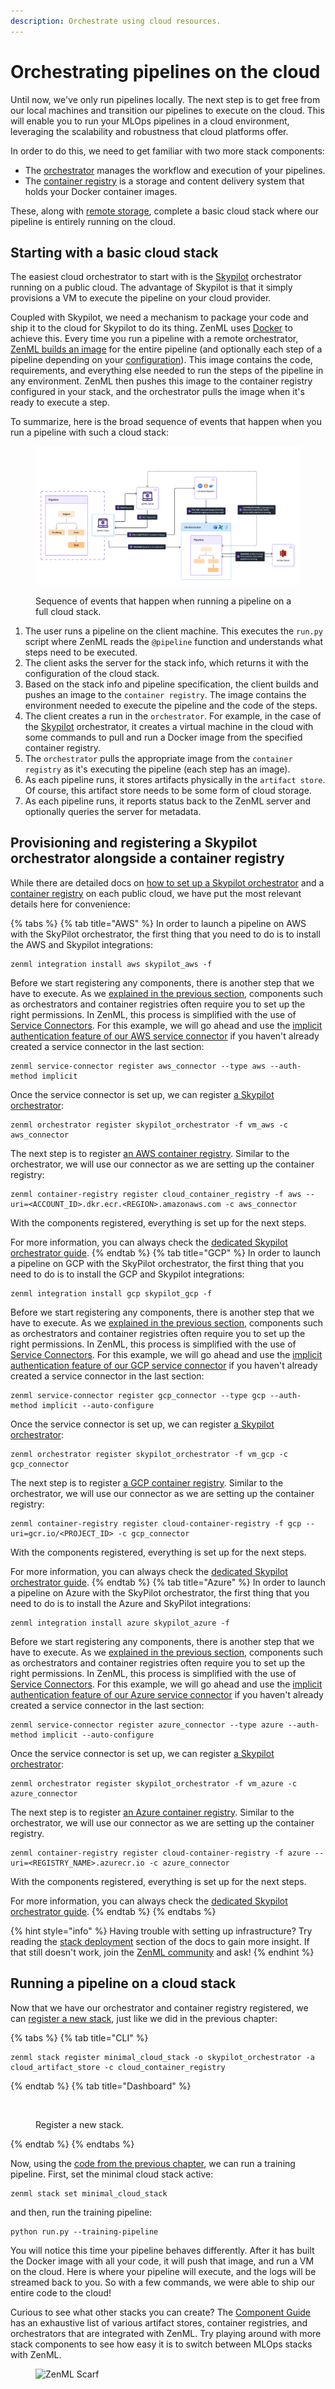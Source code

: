 ```yaml
---
description: Orchestrate using cloud resources.
---
```


# Orchestrating pipelines on the cloud

Until now, we've only run pipelines locally. The next step is to get free from our local machines and transition our pipelines to execute on the cloud. This will enable you to run your MLOps pipelines in a cloud environment, leveraging the scalability and robustness that cloud platforms offer.

In order to do this, we need to get familiar with two more stack components: 

- The [orchestrator](../../stacks-and-components/component-guide/orchestrators/) manages the workflow and execution of your pipelines.
- The [container registry](../../stacks-and-components/component-guide/container-registries/) is a storage and content delivery system that holds your Docker container images.

These, along with [remote storage](remote-storage.md), complete a basic cloud stack where our pipeline is entirely running on the cloud. 

## Starting with a basic cloud stack

The easiest cloud orchestrator to start with is the [Skypilot](https://skypilot.readthedocs.io/) orchestrator running on a public cloud. The advantage of Skypilot is that it simply provisions a VM to execute the pipeline on your cloud provider.

Coupled with Skypilot, we need a mechanism to package your code and ship it to the cloud for Skypilot to do its thing. ZenML uses [Docker](https://www.docker.com/) to achieve this. Every time you run a pipeline with a remote orchestrator, [ZenML builds an image](../advanced-guide/configuring-zenml/connect-your-git-repository.md) for the entire pipeline (and optionally each step of a pipeline depending on your [configuration](../advanced-guide/infrastructure-management/containerize-your-pipeline.md)). This image contains the code, requirements, and everything else needed to run the steps of the pipeline in any environment. ZenML then pushes this image to the container registry configured in your stack, and the orchestrator pulls the image when it's ready to execute a step.

To summarize, here is the broad sequence of events that happen when you run a pipeline with such a cloud stack:

<figure><img src="../../.gitbook/assets/cloud_orchestration_run.png" alt=""><figcaption><p>Sequence of events that happen when running a pipeline on a full cloud stack.</p></figcaption></figure>

1. The user runs a pipeline on the client machine. This executes the `run.py` script where ZenML reads the `@pipeline` function and understands what steps need to be executed.
2. The client asks the server for the stack info, which returns it with the configuration of the cloud stack.
3. Based on the stack info and pipeline specification, the client builds and pushes an image to the `container registry`. The image contains the environment needed to execute the pipeline and the code of the steps.
4. The client creates a run in the `orchestrator`. For example, in the case of the [Skypilot](https://skypilot.readthedocs.io/) orchestrator, it creates a virtual machine in the cloud with some commands to pull and run a Docker image from the specified container registry.  
5. The `orchestrator` pulls the appropriate image from the `container registry` as it's executing the pipeline (each step has an image).
6. As each pipeline runs, it stores artifacts physically in the `artifact store`. Of course, this artifact store needs to be some form of cloud storage.
7. As each pipeline runs, it reports status back to the ZenML server and optionally queries the server for metadata.

## Provisioning and registering a Skypilot orchestrator alongside a container registry

While there are detailed docs on [how to set up a Skypilot orchestrator](../../stacks-and-components/component-guide/orchestrators/skypilot-vm.md) and a [container registry](../../stacks-and-components/component-guide/container-registries/container-registries.md) on each public cloud, we have put the most relevant details here for convenience:

{% tabs %}
{% tab title="AWS" %}
In order to launch a pipeline on AWS with the SkyPilot orchestrator, the first 
thing that you need to do is to install the AWS and Skypilot integrations:

```shell
zenml integration install aws skypilot_aws -f
```

Before we start registering any components, there is another step that we have 
to execute. As we [explained in the previous section](./remote-storage.md#configuring-permissions-with-your-first-service-connector), 
components such as orchestrators and container registries often require you to 
set up the right permissions. In ZenML, this process is simplified with the 
use of [Service Connectors](../../stacks-and-components/auth-management). 
For this example, we will go ahead and use the [implicit authentication feature 
of our AWS service connector](../../stacks-and-components/auth-management/aws-service-connector.md#implicit-authentication) 
if you haven't already created a service connector in the last section:

```shell
zenml service-connector register aws_connector --type aws --auth-method implicit
```
Once the service connector is set up, we can register [a
Skypilot orchestrator](../../stacks-and-components/component-guide/orchestrators/skypilot-vm.md):

```shell
zenml orchestrator register skypilot_orchestrator -f vm_aws -c aws_connector
```

The next step is to register [an AWS container registry](../../stacks-and-components/component-guide/container-registries/aws.md). 
Similar to the orchestrator, we will use our connector as we are setting up the 
container registry:

```shell
zenml container-registry register cloud_container_registry -f aws --uri=<ACCOUNT_ID>.dkr.ecr.<REGION>.amazonaws.com -c aws_connector
```

With the components registered, everything is set up for the next steps. 

For more information, you can always check the [dedicated Skypilot orchestrator guide](../../stacks-and-components/component-guide/orchestrators/skypilot-vm.md).
{% endtab %}
{% tab title="GCP" %}
In order to launch a pipeline on GCP with the SkyPilot orchestrator, the first 
thing that you need to do is to install the GCP and Skypilot integrations:

```shell
zenml integration install gcp skypilot_gcp -f
```

Before we start registering any components, there is another step that we have 
to execute. As we [explained in the previous section](./remote-storage.md#configuring-permissions-with-your-first-service-connector), 
components such as orchestrators and container registries often require you to 
set up the right permissions. In ZenML, this process is simplified with the 
use of [Service Connectors](../../stacks-and-components/auth-management). 
For this example, we will go ahead and use the [implicit authentication feature 
of our GCP service connector](../../stacks-and-components/auth-management/gcp-service-connector.md#implicit-authentication) 
if you haven't already created a service connector in the last section:

```shell
zenml service-connector register gcp_connector --type gcp --auth-method implicit --auto-configure
```
Once the service connector is set up, we can register [a 
Skypilot orchestrator](../../stacks-and-components/component-guide/orchestrators/skypilot-vm.md):

```shell
zenml orchestrator register skypilot_orchestrator -f vm_gcp -c gcp_connector
```

The next step is to register [a GCP container registry](../../stacks-and-components/component-guide/container-registries/gcp.md). 
Similar to the orchestrator, we will use our connector as we are setting up the 
container registry:

```shell
zenml container-registry register cloud-container-registry -f gcp --uri=gcr.io/<PROJECT_ID> -c gcp_connector
```

With the components registered, everything is set up for the next steps. 

For more information, you can always check the [dedicated Skypilot orchestrator guide](../../stacks-and-components/component-guide/orchestrators/skypilot-vm.md).
{% endtab %}
{% tab title="Azure" %}
In order to launch a pipeline on Azure with the SkyPilot orchestrator, the first 
thing that you need to do is to install the Azure and SkyPilot integrations:

```shell
zenml integration install azure skypilot_azure -f
```

Before we start registering any components, there is another step that we have 
to execute. As we [explained in the previous section](./remote-storage.md#configuring-permissions-with-your-first-service-connector), 
components such as orchestrators and container registries often require you to 
set up the right permissions. In ZenML, this process is simplified with the 
use of [Service Connectors](../../stacks-and-components/auth-management). 
For this example, we will go ahead and use the [implicit authentication feature 
of our Azure service connector](../../stacks-and-components/auth-management/gcp-service-connector.md#implicit-authentication) 
if you haven't already created a service connector in the last section:

```shell
zenml service-connector register azure_connector --type azure --auth-method implicit --auto-configure
```
Once the service connector is set up, we can register [a 
Skypilot orchestrator](../../stacks-and-components/component-guide/orchestrators/skypilot-vm.md):

```shell
zenml orchestrator register skypilot_orchestrator -f vm_azure -c azure_connector
```

The next step is to register [an Azure container registry](../../stacks-and-components/component-guide/container-registries/azure.md). 
Similar to the orchestrator, we will use our connector as we are setting up the 
container registry.

```shell
zenml container-registry register cloud-container-registry -f azure --uri=<REGISTRY_NAME>.azurecr.io -c azure_connector
```

With the components registered, everything is set up for the next steps. 

For more information, you can always check the [dedicated Skypilot orchestrator guide](../../stacks-and-components/component-guide/orchestrators/skypilot-vm.md).
{% endtab %}
{% endtabs %}

{% hint style="info" %}
Having trouble with setting up infrastructure? Try reading the [stack deployment](../../stacks-and-components/stack-deployment/) section of the docs to gain more insight. If that still doesn't work, join the [ZenML community](https://zenml.io/slack) and ask!
{% endhint %}

## Running a pipeline on a cloud stack

Now that we have our orchestrator and container registry registered, we can [register a new stack](understand-stacks.md#registering-a-stack), just like we did in the previous chapter:

{% tabs %}
{% tab title="CLI" %}
```shell
zenml stack register minimal_cloud_stack -o skypilot_orchestrator -a cloud_artifact_store -c cloud_container_registry
```
{% endtab %}
{% tab title="Dashboard" %}
<figure><img src="../../.gitbook/assets/CreateStack.png" alt=""><figcaption><p>Register a new stack.</p></figcaption></figure>
{% endtab %}
{% endtabs %}

Now, using the [code from the previous chapter](understand-stacks.md#run-a-pipeline-on-the-new-local-stack), 
we can run a training pipeline. First, set the minimal cloud stack active:

```shell
zenml stack set minimal_cloud_stack
```

and then, run the training pipeline:

```shell
python run.py --training-pipeline
```
 
You will notice this time your pipeline behaves differently. After it has built the Docker image with all your code, it will push that image, and run a VM on the cloud. Here is where your pipeline will execute, and the logs will be streamed back to you. So with a few commands, we were able to ship our entire code to the cloud!

Curious to see what other stacks you can create? The [Component Guide](../../stacks-and-components/component-guide/) has an exhaustive list of various artifact stores, container registries, and orchestrators that are integrated with ZenML. Try playing around with more stack components to see how easy it is to switch between MLOps stacks with ZenML.

<!-- For scarf -->
<figure><img alt="ZenML Scarf" referrerpolicy="no-referrer-when-downgrade" src="https://static.scarf.sh/a.png?x-pxid=f0b4f458-0a54-4fcd-aa95-d5ee424815bc" /></figure>
